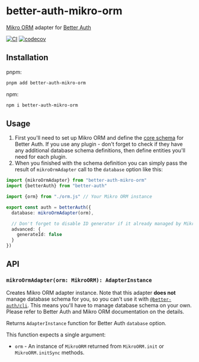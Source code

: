 # better-auth-mikro-orm

[Mikro ORM](https://mikro-orm.io/) adapter for [Better Auth](https://www.better-auth.com/)


[![CI](https://github.com/octet-stream/better-auth-mikro-orm/actions/workflows/ci.yaml/badge.svg)](https://github.com/octet-stream/better-auth-mikro-orm/actions/workflows/ci.yaml)
[![codecov](https://codecov.io/gh/octet-stream/better-auth-mikro-orm/graph/badge.svg?token=xcVndkC8mL)](https://codecov.io/gh/octet-stream/better-auth-mikro-orm)

## Installation

pnpm:

```sh
pnpm add better-auth-mikro-orm
```

npm:

```sh
npm i better-auth-mikro-orm
```

## Usage

1. First you'll need to set up Mikro ORM and define the [core schema](https://www.better-auth.com/docs/concepts/database#core-schema) for Better Auth.
If you use any plugin - don't forget to check if they have any additional database schema definitions, then define entities you'll need for each plugin.
2. When you finished with the schema definition you can simply pass the result of `mikroOrmAdapter` call to the `database` option like this:

```ts
import {mikroOrmAdapter} from "better-auth-mikro-orm"
import {betterAuth} from "better-auth"

import {orm} from "./orm.js" // Your Mikro ORM instance

export const auth = betterAuth({
  database: mikroOrmAdapter(orm),

  // Don't forget to disable ID generator if it already managed by Mikro ORM:
  advanced: {
    generateId: false
  }
})
```

## API

### `mikroOrmAdapter(orm: MikroORM): AdapterInstance`

Creates Mikro ORM adapter instance. Note that this adapter **does not** manage database schema for you, so you can't use it with [`@better-auth/cli`](https://www.better-auth.com/docs/concepts/cli).
This means you'll have to manage database schema on your own.
Please refer to Better Auth and Mikro ORM documentation on the details.

Returns `AdapterInstance` function for Better Auth `database` option.

This function expects a single argument:

* `orm` - An instance of `MikroORM` returned from `MikroORM.init` or `MikroORM.initSync` methods.
